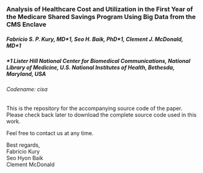 ### Analysis of Healthcare Cost and Utilization in the First Year of the Medicare Shared Savings Program Using Big Data from the CMS Enclave
##### Fabrício S. P. Kury, MD\*1, Seo H. Baik, PhD\*1, Clement J. McDonald, MD\*1
##### \*1 Lister Hill National Center for Biomedical Communications, National Library of Medicine, U.S. National Institutes of Health, Bethesda, Maryland, USA
###### Codename: cisa
  
This is the repository for the accompanying source code of the paper. Please check back later to download the complete source code used in this work.  
  
Feel free to contact us at any time.
  
Best regards,  
Fabrício Kury  
Seo Hyon Baik  
Clement McDonald
